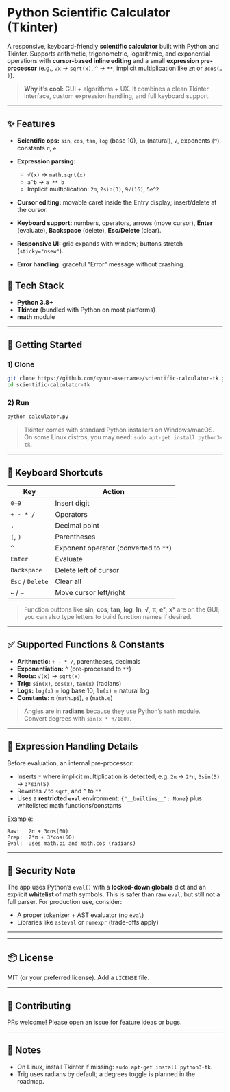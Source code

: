 # Python Scientific Calculator (Tkinter)

A responsive, keyboard-friendly **scientific calculator** built with Python and Tkinter. Supports arithmetic, trigonometric, logarithmic, and exponential operations with **cursor-based inline editing** and a small **expression pre-processor** (e.g., `√x` → `sqrt(x)`, `^` → `**`, implicit multiplication like `2π` or `3cos(… )`).

> **Why it’s cool:** GUI + algorithms + UX. It combines a clean Tkinter interface, custom expression handling, and full keyboard support.

---

## ✨ Features

* **Scientific ops:** `sin`, `cos`, `tan`, `log` (base 10), `ln` (natural), `√`, exponents (`^`), constants `π`, `e`.
* **Expression parsing:**

  * `√(x)` → `math.sqrt(x)`
  * `a^b` → `a ** b`
  * Implicit multiplication: `2π`, `2sin(3)`, `9√(16)`, `5e^2`
* **Cursor editing:** movable caret inside the Entry display; insert/delete at the cursor.
* **Keyboard support:** numbers, operators, arrows (move cursor), **Enter** (evaluate), **Backspace** (delete), **Esc/Delete** (clear).
* **Responsive UI:** grid expands with window; buttons stretch (`sticky="nsew"`).
* **Error handling:** graceful "Error" message without crashing.



## 🧰 Tech Stack

* **Python 3.8+**
* **Tkinter** (bundled with Python on most platforms)
* **math** module

---

## 🚀 Getting Started

### 1) Clone

```bash
git clone https://github.com/<your-username>/scientific-calculator-tk.git
cd scientific-calculator-tk
```

### 2) Run

```bash
python calculator.py
```

> Tkinter comes with standard Python installers on Windows/macOS. On some Linux distros, you may need: `sudo apt-get install python3-tk`.

---

## 🎹 Keyboard Shortcuts

| Key              | Action                                |
| ---------------- | ------------------------------------- |
| `0–9`            | Insert digit                          |
| `+ - * /`        | Operators                             |
| `.`              | Decimal point                         |
| `(`, `)`         | Parentheses                           |
| `^`              | Exponent operator (converted to `**`) |
| `Enter`          | Evaluate                              |
| `Backspace`      | Delete left of cursor                 |
| `Esc` / `Delete` | Clear all                             |
| `←` / `→`        | Move cursor left/right                |

> Function buttons like **sin**, **cos**, **tan**, **log**, **ln**, **√**, **π**, **eˣ**, **xʸ** are on the GUI; you can also type letters to build function names if desired.

---

## ✅ Supported Functions & Constants

* **Arithmetic:** `+ - * /`, parentheses, decimals
* **Exponentiation:** `^` (pre-processed to `**`)
* **Roots:** `√(x)` → `sqrt(x)`
* **Trig:** `sin(x)`, `cos(x)`, `tan(x)` (radians)
* **Logs:** `log(x)` = log base 10; `ln(x)` = natural log
* **Constants:** `π` (`math.pi`), `e` (`math.e`)

> Angles are in **radians** because they use Python’s `math` module. Convert degrees with `sin(x * π/180)`.

---

## 🧠 Expression Handling Details

Before evaluation, an internal pre-processor:

* Inserts `*` where implicit multiplication is detected, e.g. `2π` → `2*π`, `3sin(5)` → `3*sin(5)`
* Rewrites `√` to `sqrt`, and `^` to `**`
* Uses a **restricted `eval`** environment: `{"__builtins__": None}` plus whitelisted math functions/constants

Example:

```
Raw:   2π + 3cos(60)
Prep:  2*π + 3*cos(60)
Eval:  uses math.pi and math.cos (radians)
```

---

## 🧯 Security Note

The app uses Python’s `eval()` with a **locked-down globals** dict and an explicit **whitelist** of math symbols. This is safer than raw `eval`, but still not a full parser. For production use, consider:

* A proper tokenizer + AST evaluator (no `eval`)
* Libraries like `asteval` or `numexpr` (trade-offs apply)

---

---

## 📦 License

MIT (or your preferred license). Add a `LICENSE` file.

---

## 🤝 Contributing

PRs welcome! Please open an issue for feature ideas or bugs.

---

## 📎 Notes

* On Linux, install Tkinter if missing: `sudo apt-get install python3-tk`.
* Trig uses radians by default; a degrees toggle is planned in the roadmap.
